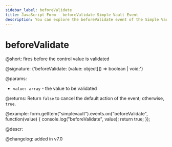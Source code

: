 ```yaml
---
sidebar_label: beforeValidate
title: JavaScript Form - beforeValidate Simple Vault Event 
description: You can explore the beforeValidate event of the Simple Vault control of Form in the documentation of the DHTMLX JavaScript UI library. Browse developer guides and API reference, try out code examples and live demos, and download a free 30-day evaluation version of DHTMLX Suite.
---
```


# beforeValidate

@short: fires before the control value is validated

@signature: {'beforeValidate: (value: object[]) => boolean | void;'}

@params:
- `value: array` - the value to be validated

@returns:
Return `false` to cancel the default action of the event; otherwise, `true`.

@example:
form.getItem("simplevault").events.on("beforeValidate", function(value) {
    console.log("beforeValidate", value);
    return true;
});

@descr:

@changelog: added in v7.0
